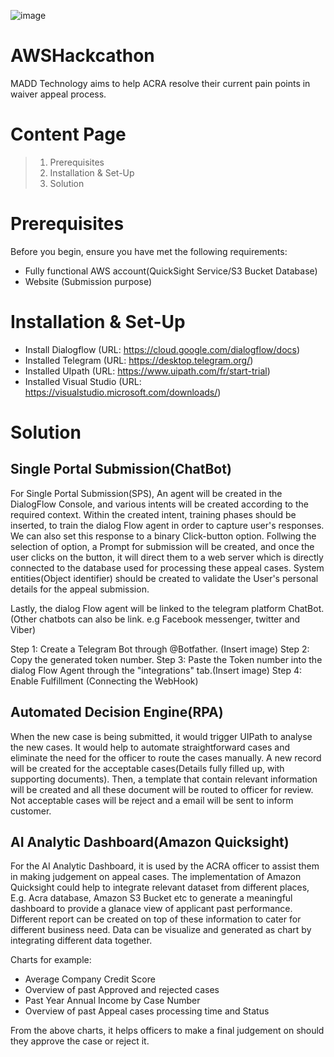 ![image](https://user-images.githubusercontent.com/68961012/88884705-c06d2980-d269-11ea-9623-250678ee2120.png)

# AWSHackcathon 
MADD Technology aims to help ACRA resolve their current pain points in waiver appeal process. 

# Content Page 
> 1. Prerequisites
> 2. Installation & Set-Up
> 3. Solution

# Prerequisites

Before you begin, ensure you have met the following requirements:

- Fully functional AWS account(QuickSight Service/S3 Bucket Database)
- Website (Submission purpose)

# Installation & Set-Up

- Install Dialogflow (URL: https://cloud.google.com/dialogflow/docs)
- Installed Telegram (URL: https://desktop.telegram.org/)
- Installed UIpath (URL: https://www.uipath.com/fr/start-trial)
- Installed Visual Studio (URL: https://visualstudio.microsoft.com/downloads/)

# Solution

## Single Portal Submission(ChatBot)

For Single Portal Submission(SPS), An agent will be created in the DialogFlow Console, and various intents will be created according to the required context. Within the created intent, training phases should be inserted, to train the dialog Flow agent in order to capture user's responses. We can also set this response to a binary Click-button option. Follwing the selection of option, a Prompt for submission will be created, and once the user clicks on the button, it will direct them to a web server which is directly connected to the database used for processing these appeal cases. System entities(Object identifier) should be created to validate the User's personal details for the appeal submission.

Lastly, the dialog Flow agent will be linked to the telegram platform ChatBot. (Other chatbots can also be link. e.g Facebook messenger, twitter and Viber)

Step 1: Create a Telegram Bot through @Botfather. (Insert image)
Step 2: Copy the generated token number.
Step 3: Paste the Token number into the dialog Flow Agent through the "integrations" tab.(Insert image)
Step 4: Enable Fulfillment (Connecting the WebHook)


## Automated Decision Engine(RPA)

When the new case is being submitted, it would trigger UIPath to analyse the new cases. It would help to automate straightforward cases and eliminate the need for the officer to route the cases manually. A new record will be created for the acceptable cases(Details fully filled up, with supporting documents). Then, a template that contain relevant information will be created and all these document will be routed to officer for review. Not acceptable cases will be reject and a email will be sent to inform customer. 

## AI Analytic Dashboard(Amazon Quicksight) 

For the AI Analytic Dashboard, it is used by the ACRA officer to assist them in making judgement on appeal cases. The implementation of Amazon Quicksight could help to integrate relevant dataset from different places, E.g. Acra database, Amazon S3 Bucket etc to generate a meaningful dashboard to provide a glanace view of applicant past performance. Different report can be created on top of these information to cater for different business need. Data can be visualize and generated as chart by integrating different data together. 

Charts for example: 

- Average Company Credit Score
- Overview of past Approved and rejected cases
- Past Year Annual Income  by Case Number
- Overview of past Appeal cases processing time and Status 

From the above charts, it helps officers to make a final judgement on should they approve the case or reject it. 

